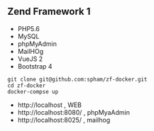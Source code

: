 
## Zend Framework 1


- PHP5.6
- MySQL
- phpMyAdmin
- MailHOg
- VueJS 2
- Bootstrap 4


```
git clone git@github.com:spham/zf-docker.git
cd zf-docker
docker-compse up
```

- http://localhost , WEB
- http://localhost:8080/ , phpMyaAdmin
- http://localhost:8025/ , mailhog
